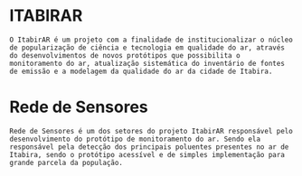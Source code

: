 # ITABIRAR
	O ItabirAR é um projeto com a finalidade de institucionalizar o núcleo de popularização de ciência e tecnologia em qualidade do ar, através do desenvolvimentos de novos protótipos que possibilita o monitoramento do ar, atualização sistemática do inventário de fontes de emissão e a modelagem da qualidade do ar da cidade de Itabira.

# Rede de Sensores
	Rede de Sensores é um dos setores do projeto ItabirAR responsável pelo desenvolvimento do protótipo de monitoramento do ar. Sendo ela responsável pela detecção dos principais poluentes presentes no ar de Itabira, sendo o protótipo acessível e de simples implementação para grande parcela da população.

	

